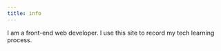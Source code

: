 ```yaml
---
title: info
---
```


I am a front-end web developer. I use this site to record my tech learning process.
